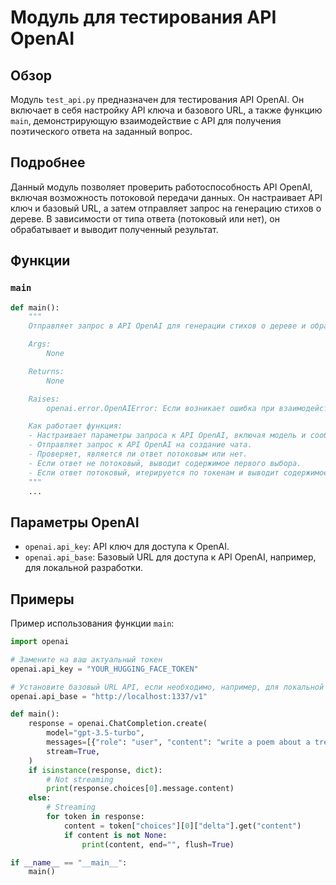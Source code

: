 # Модуль для тестирования API OpenAI

## Обзор

Модуль `test_api.py` предназначен для тестирования API OpenAI. Он включает в себя настройку API ключа и базового URL, а также функцию `main`, демонстрирующую взаимодействие с API для получения поэтического ответа на заданный вопрос.

## Подробнее

Данный модуль позволяет проверить работоспособность API OpenAI, включая возможность потоковой передачи данных. Он настраивает API ключ и базовый URL, а затем отправляет запрос на генерацию стихов о дереве. В зависимости от типа ответа (потоковый или нет), он обрабатывает и выводит полученный результат.

## Функции

### `main`

```python
def main():
    """
    Отправляет запрос в API OpenAI для генерации стихов о дереве и обрабатывает ответ.

    Args:
        None

    Returns:
        None

    Raises:
        openai.error.OpenAIError: Если возникает ошибка при взаимодействии с API OpenAI.

    Как работает функция:
    - Настраивает параметры запроса к API OpenAI, включая модель и сообщение для генерации стихов.
    - Отправляет запрос к API OpenAI на создание чата.
    - Проверяет, является ли ответ потоковым или нет.
    - Если ответ не потоковый, выводит содержимое первого выбора.
    - Если ответ потоковый, итерируется по токенам и выводит содержимое каждого токена.
    """
    ...
```

## Параметры OpenAI

- `openai.api_key`: API ключ для доступа к OpenAI.
- `openai.api_base`: Базовый URL для доступа к API OpenAI, например, для локальной разработки.

## Примеры

Пример использования функции `main`:

```python
import openai

# Замените на ваш актуальный токен
openai.api_key = "YOUR_HUGGING_FACE_TOKEN"

# Установите базовый URL API, если необходимо, например, для локальной среды разработки
openai.api_base = "http://localhost:1337/v1"

def main():
    response = openai.ChatCompletion.create(
        model="gpt-3.5-turbo",
        messages=[{"role": "user", "content": "write a poem about a tree"}],
        stream=True,
    )
    if isinstance(response, dict):
        # Not streaming
        print(response.choices[0].message.content)
    else:
        # Streaming
        for token in response:
            content = token["choices"][0]["delta"].get("content")
            if content is not None:
                print(content, end="", flush=True)

if __name__ == "__main__":
    main()